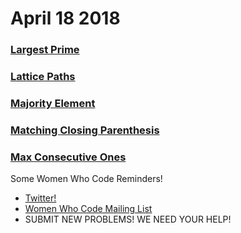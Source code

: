 # April 18 2018
### [Largest Prime](https://github.com/WomenWhoCodeNYC/Algorithms/blob/master/challenges/largestPrime/largest_prime.md)
### [Lattice Paths](https://github.com/WomenWhoCodeNYC/Algorithms/blob/master/challenges/latticePaths/latticePaths.md)
### [Majority Element](https://github.com/WomenWhoCodeNYC/Algorithms/blob/master/challenges/majorityElement/majorityElement.md)
### [Matching Closing Parenthesis](https://github.com/WomenWhoCodeNYC/Algorithms/blob/master/challenges/matchingClosingParenthesis/matchingClosingParenthesis.md)
### [Max Consecutive Ones](https://github.com/WomenWhoCodeNYC/Algorithms/blob/master/challenges/maxConsecutiveOnes/maxConsecutiveOnes.md)


Some Women Who Code Reminders!

* [Twitter!](https://twitter.com/WomenWhoCodeNYC)
* [Women Who Code Mailing List](https://www.womenwhocode.com/)
* SUBMIT NEW PROBLEMS! WE NEED YOUR HELP!
